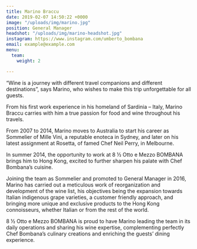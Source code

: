 ```yaml
---
title: Marino Braccu
date: 2019-02-07 14:50:22 +0000
image: "/uploads/img/marino.jpg"
position: General Manager
headshot: "/uploads/img/marino-headshot.jpg"
instagram: https://www.instagram.com/umberto_bombana
email: example@example.com
menu:
  team:
    weight: 2

---
```

“Wine is a journey with different travel companions and different destinations”, says Marino, who wishes to make this trip unforgettable for all guests.

From his first work experience in his homeland of Sardinia – Italy, Marino Braccu carries with him a true passion for food and wine throughout his travels.

From 2007 to 2014, Marino moves to Australia to start his career as Sommelier of Mille Vini, a reputable enoteca in Sydney, and later on his latest assignment at Rosetta, of famed Chef Neil Perry, in Melbourne.

In summer 2014, the opportunity to work at 8 ½ Otto e Mezzo BOMBANA brings him to Hong Kong, excited to further sharpen his palate with Chef Bombana’s cuisine.

Joining the team as Sommelier and promoted to General Manager in 2016, Marino has carried out a meticulous work of reorganization and development of the wine list, his objectives being the expansion towards Italian indigenous grape varieties, a customer friendly approach, and bringing more unique and exclusive products to the Hong Kong connoisseurs, whether Italian or from the rest of the world.

8 ½ Otto e Mezzo BOMBANA is proud to have Marino leading the team in its daily operations and sharing his wine expertise, complementing perfectly Chef Bombana’s culinary creations and enriching the guests’ dining experience.